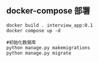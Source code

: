 ## docker-compose 部署

```shell
docker build . interview_app:0.1
docker compose up -d

#初始化数据库
python manage.py makemigrations
python manage.py migrate
```